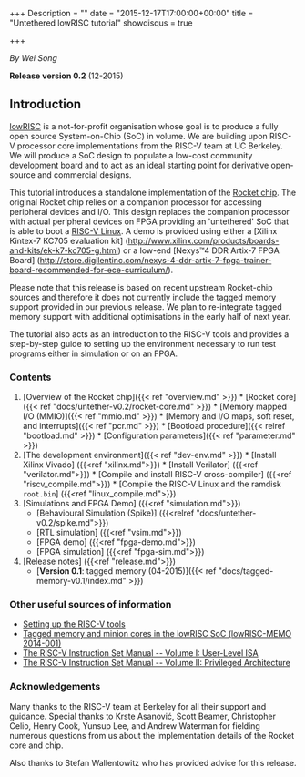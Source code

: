 +++
Description = ""
date = "2015-12-17T17:00:00+00:00"
title = "Untethered lowRISC tutorial"
showdisqus = true

+++

_By Wei Song_

**Release version 0.2** (12-2015)

## Introduction

[lowRISC][lowRISC] is a not-for-profit organisation whose goal is to
produce a fully open source System-on-Chip (SoC) in volume. We are
building upon RISC-V processor core implementations from the RISC-V
team at UC Berkeley.  We will produce a SoC design to populate a
low-cost community development board and to act as an ideal starting
point for derivative open-source and commercial designs.

This tutorial introduces a standalone implementation of the [Rocket chip][RocketChip].
The original Rocket chip relies on a companion processor
for accessing peripheral devices and I/O. This design replaces the companion
processor with actual peripheral devices on FPGA providing an 'untethered'
SoC that is able to boot a [RISC-V Linux][RISCVLinux]. A demo is provided using
either a [Xilinx Kintex-7 KC705 evaluation kit]
(http://www.xilinx.com/products/boards-and-kits/ek-k7-kc705-g.html)
or a low-end [Nexys™4 DDR Artix-7 FPGA Board]
(http://store.digilentinc.com/nexys-4-ddr-artix-7-fpga-trainer-board-recommended-for-ece-curriculum/).

Please note that this release is based on recent upstream Rocket-chip sources 
and therefore it does not currently include the tagged memory support provided 
in our previous release. We plan to re-integrate tagged memory support with 
additional optimisations in the early half of next year.

The tutorial also acts as an introduction to the RISC-V tools and provides
a step-by-step guide to setting up the environment necessary to run
test programs either in simulation or on an FPGA.

### Contents

  1. [Overview of the Rocket chip]({{< ref "overview.md" >}})
    * [Rocket core]({{< ref "docs/untether-v0.2/rocket-core.md" >}})
    * [Memory mapped I/O (MMIO)]({{< ref "mmio.md" >}})
    * [Memory and I/O maps, soft reset, and interrupts]({{< ref "pcr.md" >}})
    * [Bootload procedure]({{< relref "bootload.md" >}})
    * [Configuration parameters]({{< ref "parameter.md" >}})
  2. [The development environment]({{< ref "dev-env.md" >}})
    * [Install Xilinx Vivado] ({{<ref "xilinx.md">}})
    * [Install Verilator] ({{<ref "verilator.md">}})
    * [Compile and install RISC-V cross-compiler] ({{<ref "riscv_compile.md">}})
    * [Compile the RISC-V Linux and the ramdisk `root.bin`] ({{<ref "linux_compile.md">}})
  3. [Simulations and FPGA Demo] ({{<ref "simulation.md">}})
     * [Behavioural Simulation (Spike)] ({{<relref "docs/untether-v0.2/spike.md">}})
     * [RTL simulation] ({{<ref "vsim.md">}})
     * [FPGA demo] ({{<ref "fpga-demo.md">}})
     * [FPGA simulation] ({{<ref "fpga-sim.md">}})
  4. [Release notes] ({{<ref "release.md">}})
     * [**Version 0.1**: tagged memory (04-2015)]({{< ref "docs/tagged-memory-v0.1/index.md" >}})

### Other useful sources of information

  * [Setting up the RISC-V tools](https://github.com/riscv/riscv-tools/blob/master/README.md)
  * [Tagged memory and minion cores in the lowRISC SoC (lowRISC-MEMO 2014-001)](http://www.lowrisc.org/docs/memo-2014-001-tagged-memory-and-minion-cores/)
  * [The RISC-V Instruction Set Manual -- Volume I: User-Level ISA](http://riscv.org/download.html#tab_spec_user_isa)
  * [The RISC-V Instruction Set Manual -- Volume II: Privileged Architecture](http://riscv.org/download.html#tab_spec_privileged_isa)

### Acknowledgements

Many thanks to the RISC-V team at Berkeley for all their support and
guidance. Special thanks to
Krste Asanović,
Scott Beamer,
Christopher Celio,
Henry Cook,
Yunsup Lee,
and
Andrew Waterman
for fielding numerous questions from us about the implementation
details of the Rocket core and chip.

Also thanks to Stefan Wallentowitz who has provided advice for this release.

<!-- Links -->

[RocketChip]: https://github.com/ucb-bar/rocket-chip
[Chisel]: https://chisel.eecs.berkeley.edu/
[lowRISC]: http://www.lowrisc.org/
[RISCVLinux]: https://github.com/riscv/riscv-linux

